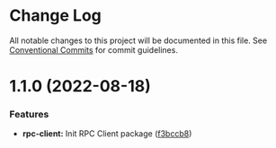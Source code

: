 # Change Log

All notable changes to this project will be documented in this file.
See [Conventional Commits](https://conventionalcommits.org) for commit guidelines.

# 1.1.0 (2022-08-18)


### Features

* **rpc-client:** Init RPC Client package ([f3bccb8](https://github.com/detechworld/tto-packages/commit/f3bccb89eab0b88509ebe709d16a66bc76c1f890))
